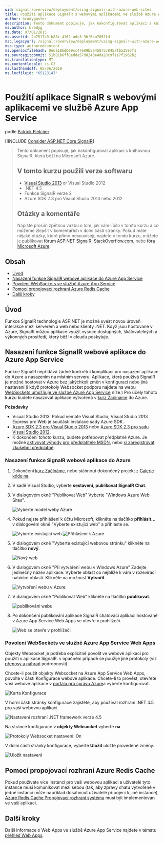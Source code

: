 ```yaml
---
uid: signalr/overview/deployment/using-signalr-with-azure-web-sites
title: Použití aplikace SignalR s webovými aplikacemi ve službě Azure App Service | Dokumentace Microsoftu
author: bradygaster
description: Tento dokument popisuje, jak nakonfigurovat aplikaci s knihovnou SignalR, která běží na Microsoft Azure. V tomto kurzu použili verze softwaru, Visual Studio 2013 nebo Vis....
ms.author: bradyg
ms.date: 07/01/2015
ms.assetid: 2a7517a0-b88c-4162-ade3-9bf6ca7062fd
msc.legacyurl: /signalr/overview/deployment/using-signalr-with-azure-web-sites
msc.type: authoredcontent
ms.openlocfilehash: 0e6a18bdbe9cc47e89b5a458753845afb53595f1
ms.sourcegitcommit: 51b01b6ff8edde57d8243e4da28c9f1e7f1962b2
ms.translationtype: MT
ms.contentlocale: cs-CZ
ms.lasthandoff: 05/06/2019
ms.locfileid: "65128147"
---
```

# <a name="using-signalr-with-web-apps-in-azure-app-service"></a>Použití aplikace SignalR s webovými aplikacemi ve službě Azure App Service

podle [Patrick Fletcher](https://github.com/pfletcher)

[!INCLUDE [Consider ASP.NET Core SignalR](~/includes/signalr/signalr-version-disambiguation.md)]

> Tento dokument popisuje, jak nakonfigurovat aplikaci s knihovnou SignalR, která běží na Microsoft Azure.
>
> ## <a name="software-versions-used-in-the-tutorial"></a>V tomto kurzu použili verze softwaru
>
>
> - [Visual Studio 2013](https://my.visualstudio.com/Downloads?q=visual%20studio%202013) or Visual Studio 2012
> - .NET 4.5
> - Funkce SignalR verze 2
> - Azure SDK 2.3 pro Visual Studio 2013 nebo 2012
>
>
>
> ## <a name="questions-and-comments"></a>Otázky a komentáře
>
> Napište prosím zpětnou vazbu o tom, jak vám líbilo v tomto kurzu a co můžeme zlepšit v komentářích v dolní části stránky. Pokud máte nějaké otázky, které přímo nesouvisejí, najdete v tomto kurzu, můžete je publikovat [fórum ASP.NET SignalR](https://forums.asp.net/1254.aspx/1?ASP+NET+SignalR), [StackOverflow.com](http://stackoverflow.com/), nebo [fóra Microsoft Azure](https://social.msdn.microsoft.com/Forums/windowsazure/home?category=windowsazureplatform).

## <a name="table-of-contents"></a>Obsah

- [Úvod](#introduction)
- [Nasazení funkce SignalR webové aplikace do Azure App Service](#deploying)
- [Povolení WebSockets ve službě Azure App Service](#websocket)
- [Pomocí propojovací rozhraní Azure Redis Cache](#backplane)
- [Další kroky](#nextsteps)

<a id="introduction"></a>
## <a name="introduction"></a>Úvod

Funkce SignalR technologie ASP.NET je možné uvést novou úroveň interakce mezi serverem a web nebo klienty .NET. Když jsou hostované v Azure, SignalR můžou aplikace využít vysoce dostupných, škálovatelných a výkonných prostředí, který běží v cloudu poskytuje.

<a id="deploying"></a>
## <a name="deploying-a-signalr-web-app-to-azure-app-service"></a>Nasazení funkce SignalR webové aplikace do Azure App Service

Funkce SignalR nepřidává žádné konkrétní komplikací pro nasazení aplikace do Azure a nasazením na místním serveru. Aplikace, která používá SignalR je možné hostovat v Azure bez jakýchkoli změn v konfiguraci nebo jiná nastavení (i když protokoly Websocket podporu najdete na webu [WebSockets umožňuje ve službě Azure App Service](#websocket) níže.) Pro účely tohoto kurzu budete nasazovat aplikace vytvořená v [kurz Začínáme](../getting-started/tutorial-getting-started-with-signalr.md) do Azure.

**Požadavky**

- Visual Studio 2013. Pokud nemáte Visual Studio, Visual Studio 2013 Express pro Web je součástí instalace sady Azure SDK.
- [Azure SDK 2.3 pro Visual Studio 2013](https://go.microsoft.com/fwlink/?linkid=324322&clcid=0x409) nebo [Azure SDK 2.3 pro sadu Visual Studio 2012](https://go.microsoft.com/fwlink/p/?linkid=323511).
- K dokončení tohoto kurzu, budete potřebovat předplatné Azure. Je možné [aktivovat výhody pro předplatitele MSDN](https://azure.microsoft.com/pricing/member-offers/msdn-benefits-details/), nebo [si zaregistrovat zkušební předplatné](https://azure.microsoft.com/pricing/free-trial/).

### <a name="deploying-a-signalr-web-app-to-azure"></a>Nasazení funkce SignalR webové aplikace do Azure

1. Dokončení [kurz Začínáme](../getting-started/tutorial-getting-started-with-signalr.md), nebo stáhnout dokončený projekt z [Galerie kódu na](https://code.msdn.microsoft.com/SignalR-Getting-Started-b9d18aa9).
2. V sadě Visual Studio, vyberte **sestavení**, **publikovat SignalR Chat**.
3. V dialogovém okně "Publikovat Web" Vyberte "Windows Azure Web Sites".

    ![Vyberte model weby Azure](using-signalr-with-azure-web-sites/_static/image1.png)
4. Pokud nejste přihlášení k účtu Microsoft, klikněte na tlačítko **přihlásit...**  v dialogovém okně "Vyberte existující web" a přihlaste se.

    ![Vyberte existující web](using-signalr-with-azure-web-sites/_static/image2.png)    ![Přihlášení k Azure](using-signalr-with-azure-web-sites/_static/image3.png)
5. V dialogovém okně "Vyberte existující webovou stránku" klikněte na tlačítko **nový**.

    ![Nový web](using-signalr-with-azure-web-sites/_static/image4.png)
6. V dialogovém okně "Při vytváření webu v Windows Azure" Zadejte jedinečný název aplikace. Vyberte oblast co nejblíže k vám v rozevírací nabídce oblasti. Klikněte na možnost **Vytvořit**.

    ![Vytvoření webu v Azure](using-signalr-with-azure-web-sites/_static/image5.png)
7. V dialogovém okně "Publikovat Web" klikněte na tlačítko **publikovat**.

    ![publikování webu](using-signalr-with-azure-web-sites/_static/image6.png)
8. Po dokončení publikování aplikace SignalR chatovací aplikaci hostované v Azure App Service Web Apps se otevře v prohlížeči.

    ![Web se otevře v prohlížeči](using-signalr-with-azure-web-sites/_static/image7.png)

<a id="websocket"></a>
### <a name="enabling-websockets-on-azure-app-service-web-apps"></a>Povolení WebSockets ve službě Azure App Service Web Apps

Objekty Websocket je potřeba explicitně povolit ve webové aplikaci pro použití v aplikace SignalR. v opačném případě se použije jiné protokoly (viz [přenosy a náhrad](../getting-started/introduction-to-signalr.md#transports) podrobnosti).

Chcete-li použít objekty Websocket na Azure App Service Web Apps, povolte v části Konfigurace webové aplikace. Chcete-li to provést, otevřete vaší webové aplikace v [portálu pro správu Azure](https://manage.windowsazure.com/)a vyberte konfigurovat.

![Karta Konfigurace](using-signalr-with-azure-web-sites/_static/image8.png)

V horní části stránky konfigurace zajistěte, aby používal rozhraní .NET 4.5 pro vaši webovou aplikaci.

![Nastavení rozhraní .NET framework verze 4.5](using-signalr-with-azure-web-sites/_static/image9.png)

Na stránce konfigurace v **objekty Websocket** vyberte **na**.

![Protokoly Websocket nastavení: On](using-signalr-with-azure-web-sites/_static/image10.png)

V dolní části stránky konfigurace, vyberte **Uložit** uložte provedené změny.

![Uložit nastavení](using-signalr-with-azure-web-sites/_static/image11.png)

<a id="backplane"></a>
## <a name="using-the-azure-redis-cache-backplane"></a>Pomocí propojovací rozhraní Azure Redis Cache

Pokud používáte více instancí pro vaši webovou aplikaci a uživatelé tyto instance musí komunikovat mezi sebou (tak, aby zprávy chatu vytvořené v jedné instanci může například dosáhnout uživatelé připojení k jiné instance), [Azure Redis Cache Propojovací rozhraní systému](../performance/scaleout-with-redis.md) musí být implementován ve vaší aplikaci.

<a id="nextsteps"></a>
## <a name="next-steps"></a>Další kroky

Další informace o Web Apps ve službě Azure App Service najdete v tématu [přehled Web Apps](https://azure.microsoft.com/documentation/articles/app-service-web-overview/).
